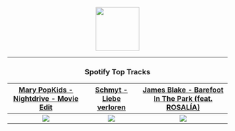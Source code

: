 <p align="center">
  <a href="https://www.tobiasmichael.de">
    <img src="https://tm-website-static.s3.eu-central-1.amazonaws.com/logo.png" width="100" height="100"/>
  </a>
</p>

---

<h3 align="center">Spotify Top Tracks</h3>

[Mary PopKids - Nightdrive - Movie Edit](https://open.spotify.com/track/17NTapzhAZ94L85mrEXXKt)|[Schmyt - Liebe verloren](https://open.spotify.com/track/5gMifIJnth5mZIBvzqPVIW)|[James Blake - Barefoot In The Park (feat. ROSALÍA)](https://open.spotify.com/track/3rDIv69iKUGLFAScfHwCYd)
:---:|:----:|:----:
<img src="https://i.scdn.co/image/ab67616d00001e0223583c0a4dc1c7faeb07eb2e"/>|<img src="https://i.scdn.co/image/ab67616d00001e0205f0b72e348e5fe0cfb307e5"/>|<img src="https://i.scdn.co/image/ab67616d00001e02534dc6aebb7cf3c04e410cc6"/>